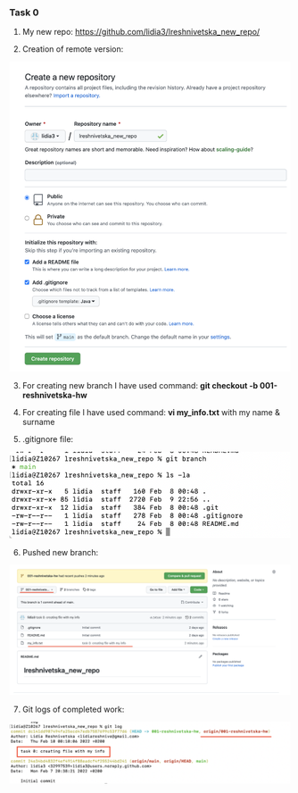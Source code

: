 ### Task 0

1. My new repo: https://github.com/lidia3/lreshnivetska_new_repo/

2. Creation of remote version:

![Screenshot](img/1.png)

3. For creating new branch I have used command: **git checkout -b 001-reshnivetska-hw**

4. For creating file I have used command: **vi my_info.txt** with my name & surname

5. .gitignore file:

![Screenshot](img/2.png)

6. Pushed new branch:

![Screenshot](img/3.png)

7. Git logs of completed work:

![Screenshot](img/4.png)
